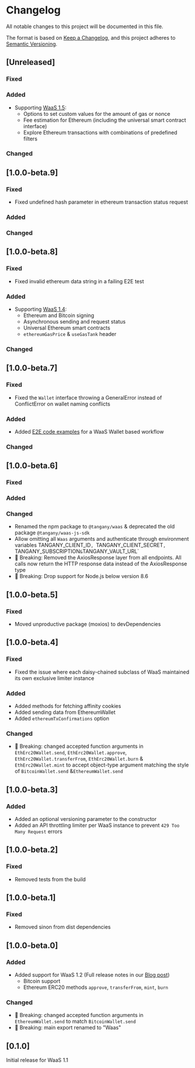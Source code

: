 # Changelog
All notable changes to this project will be documented in this file.

The format is based on [Keep a Changelog](https://keepachangelog.com/en/1.0.0/), and this project adheres to [Semantic Versioning](https://semver.org/spec/v2.0.0.html).

## [Unreleased]
### Fixed
### Added
* Supporting [WaaS 1.5](https://tangany.com/blog/release-notes-1-5/):
  * Options to set custom values for the amount of gas or nonce
  * Fee estimation for Ethereum (including the universal smart contract interface)
  * Explore Ethereum transactions with combinations of predefined filters
### Changed

## [1.0.0-beta.9]
### Fixed
* Fixed undefined hash parameter in ethereum transaction status request
### Added
### Changed

## [1.0.0-beta.8]
### Fixed
* Fixed invalid ethereum data string in a failing E2E test
### Added
* Supporting [WaaS 1.4](https://tangany.com/blog/release-notes-1-4/):
  * Ethereum and Bitcoin signing
  * Asynchronous sending and request status
  * Universal Ethereum smart contracts
  * `ethereumGasPrice` & `useGasTank` header
### Changed

## [1.0.0-beta.7]
### Fixed
* Fixed the `Wallet` interface throwing a GeneralError instead of ConflictError on wallet naming conflicts
### Added
* Added [E2E code examples](./test/wallet.e2e.js) for a WaaS Wallet based workflow
### Changed

## [1.0.0-beta.6]
### Fixed
### Added
### Changed
* Renamed the npm package to `@tangany/waas` & deprecated the old package `@tangany/waas-js-sdk`
* Allow omitting all `Waas` arguments and authenticate through environment variables TANGANY_CLIENT_ID`, `TANGANY_CLIENT_SECRET`, `TANGANY_SUBSCRIPTION` & `TANGANY_VAULT_URL`
* 🚨 Breaking: Removed the AxiosResponse layer from all endpoints. All calls now return the HTTP response data instead of the AxiosResponse type
* 🚨 Breaking: Drop support for Node.js below version 8.6

## [1.0.0-beta.5]
### Fixed
* Moved unproductive package (moxios) to devDependencies

## [1.0.0-beta.4]
### Fixed
* Fixed the issue where each daisy-chained subclass of WaaS maintained its own exclusive limiter instance
### Added
* Added methods for fetching affinity cookies
* Added sending data from EthereumWallet
* Added `ethereumTxConfirmations` option
### Changed
* 🚨 Breaking: changed accepted function arguments in `EthErc20Wallet.send`, `EthErc20Wallet.approve`, `EthErc20Wallet.transferFrom`, `EthErc20Wallet.burn` & `EthErc20Wallet.mint` to accept object-type argument matching the style of `BitcoinWallet.send` &`EthereumWallet.send`

## [1.0.0-beta.3]
### Added
* Added an optional versioning parameter to the constructor
* Added an API throttling limiter per WaaS instance to prevent `429 Too Many Request` errors

## [1.0.0-beta.2]
### Fixed
* Removed tests from the build

## [1.0.0-beta.1]
### Fixed
* Removed sinon from dist dependencies

## [1.0.0-beta.0]
### Added
* Added support for WaaS 1.2 (Full release notes in our [Blog post](https://tangany.com/blog/release-notes-1-2/))
  * Bitcoin support
  * Ethereum ERC20 methods `approve`, `transferFrom`, `mint`, `burn`

### Changed
* 🚨 Breaking: changed accepted function arguments in `EthereumWallet.send` to match `BitcoinWallet.send`
* 🚨 Breaking: main export renamed to "Waas"

## [0.1.0]
Initial release for WaaS 1.1
